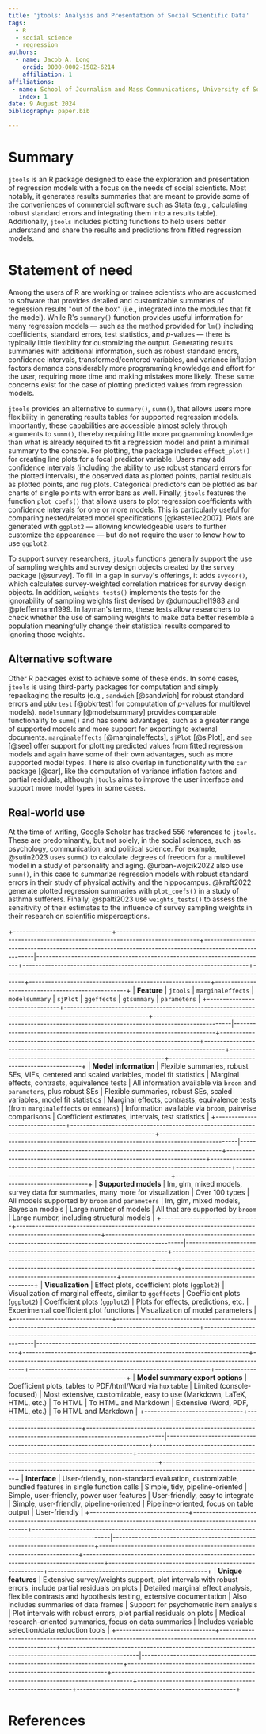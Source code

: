 ```yaml
---
title: 'jtools: Analysis and Presentation of Social Scientific Data'
tags:
  - R
  - social science
  - regression
authors:
  - name: Jacob A. Long
    orcid: 0000-0002-1582-6214
    affiliation: 1
affiliations:
 - name: School of Journalism and Mass Communications, University of South Carolina, USA
   index: 1
date: 9 August 2024
bibliography: paper.bib

---
```


# Summary

`jtools` is an R package designed to ease the exploration and
presentation of regression models with a focus on the needs of social scientists.
Most notably, it generates results summaries that are meant to provide some
of the conveniences of commercial software such as Stata (e.g., calculating
robust standard errors and integrating them into a results table).
Additionally, `jtools` includes plotting functions to help users better 
understand and share the results and predictions from fitted regression models.

# Statement of need

Among the users of R are working or trainee scientists who are accustomed to
software that provides detailed and customizable summaries of regression results
"out of the box" (i.e., integrated into the modules that fit the model). While
R's `summary()` function provides useful information for many regression 
models — such as the method provided for `lm()` including coefficients, 
standard errors, test statistics, and *p*-values — there is typically little
flexiblity for customizing the output. Generating results summaries with 
additional information, such as robust standard errors, confidence intervals,
transformed/centered variables, and variance inflation factors demands 
considerably more programming knowledge and effort for the user, requiring more
time and making mistakes more likely. These same concerns exist for the case of
plotting predicted values from regression models.

`jtools` provides an alternative to `summary()`, `summ()`, that allows users
more flexibility in generating results tables for supported regression models.
Importantly, these capabilities are accessible almost solely through
arguments to `summ()`, thereby requiring little more programming knowledge
than what is already required to fit a regression model and print a minimal 
summary to the console. For plotting, the package includes `effect_plot()`
for creating line plots for a focal predictor variable. Users may add 
confidence intervals (including the ability to use robust standard errors for
the plotted intervals), the observed data as plotted points, partial residuals
as plotted points, and rug plots. Categorical predictors can be plotted as 
bar charts of single points with error bars as well. Finally, `jtools` features
the function `plot_coefs()` that allows users to plot regression coefficients
with confidence intervals for one or more models. This is particularly useful
for comparing nested/related model specifications [@kastellec2007]. 
Plots are generated with 
`ggplot2` — allowing knowledgeable users to further customize the appearance —
but do not require the user to know how to use `ggplot2`.

To support survey researchers, `jtools` functions generally support the use of
sampling weights and survey design objects created by the `survey` package 
[@survey]. To fill in a gap in `survey`'s offerings, it adds `svycor()`, which
calculates survey-weighted correlation matrices for survey design objects. 
In addition, `weights_tests()` implements the tests for the ignorability of 
sampling weights first devised by @dumouchel1983 and @pfeffermann1999. 
In layman's terms, these tests allow researchers to check whether the use of
sampling weights to make data better resemble a population meaningfully change
their statistical results compared to ignoring those weights.

## Alternative software

Other R packages exist to achieve some of these ends. In some cases, `jtools`
is using third-party packages for computation and simply repackaging the results
(e.g., `sandwich` \[@sandwich\] for robust standard errors and `pbkrtest` 
\[@pbkrtest\] for computation of 
*p*-values for multilevel models). `modelsummary` [@modelsummary] provides 
comparable functionality to `summ()` and has some advantages, such as a 
greater range
of supported models and more support for exporting to external documents. 
`marginaleffects` [@marginaleffects], `sjPlot` [@sjPlot], and `see` [@see] 
offer support for plotting predicted 
values from fitted regression models and again have some of their own 
advantages, such as more supported model types. There is also overlap in 
functionality with the `car` package [@car], like the computation of variance 
inflation factors and partial residuals, although `jtools` aims to improve
the user interface and support more model types in some cases.

## Real-world use

At the time of writing, Google Scholar has tracked 556 references to `jtools`.
These are predominantly, but not solely, in the social sciences, such as 
psychology, communication, and political science. For example, @sutin2023 
uses `summ()` to calculate degrees of freedom for a multilevel model in a 
study of personality and aging. @urban-wojcik2022 also use `summ()`, in this
case to summarize regression models with robust standard errors in their study
of physical activity and the hippocampus. @kraft2022 generate plotted regression
summaries with `plot_coefs()` in a study of asthma sufferers.
Finally, @spalti2023 use `weights_tests()` to 
assess the sensitivity of their estimates to the influence of survey sampling
weights in their research on scientific misperceptions.

+-------------------------------+--------------------------------------------------------------------------------------------------------+------------------------------------------------------------------------------------------------------|------------------------------------------------------------------------+-----------------------------------------------------------------------+------------------------------------------------------------------------------------+---------------------------------------------------------+--------------------------------------------------+
| **Feature**                      | `jtools`                                                                                              | `marginaleffects`                                                                                 | `modelsummary`                                                       | `sjPlot`                                                             | `ggeffects`                                                                       | `gtsummary`                                            | `parameters`                                        |
+-------------------------------+--------------------------------------------------------------------------------------------------------+------------------------------------------------------------------------------------------------------|------------------------------------------------------------------------+-----------------------------------------------------------------------+------------------------------------------------------------------------------------+---------------------------------------------------------+--------------------------------------------------+
| **Model information**              | Flexible summaries, robust SEs, VIFs, centered and scaled variables, model fit statistics             | Marginal effects, contrasts, equivalence tests                                                    | All information available via `broom` and `parameters`, plus robust SEs | Flexible summaries, robust SEs, scaled variables, model fit statistics | Marginal effects, contrasts, equivalence tests (from `marginaleffects` or `emmeans`) | Information available via `broom`, pairwise comparisons  | Coefficient estimates, intervals, test statistics  |
+-------------------------------+--------------------------------------------------------------------------------------------------------+------------------------------------------------------------------------------------------------------|------------------------------------------------------------------------+-----------------------------------------------------------------------+------------------------------------------------------------------------------------+---------------------------------------------------------+--------------------------------------------------+
| **Supported models**               | lm, glm, mixed models, survey data for summaries, many more for visualization                         | Over 100 types                                                                                    | All models supported by `broom` and `parameters`                      | lm, glm, mixed models, Bayesian models                                      | Large number of models                                                             | All that are supported by `broom`                       | Large number, including structural models          |
+-------------------------------+--------------------------------------------------------------------------------------------------------+------------------------------------------------------------------------------------------------------|------------------------------------------------------------------------+-----------------------------------------------------------------------+------------------------------------------------------------------------------------+---------------------------------------------------------+--------------------------------------------------+
| **Visualization**                  | Effect plots, coefficient plots (`ggplot2`)                                                           | Visualization of marginal effects, similar to `ggeffects`                                         | Coefficient plots (`ggplot2`)                                         | Coefficient plots (`ggplot2`)                                        | Plots for effects, predictions, etc.                                                  | Experimental coefficient plot functions                  | Visualization of model parameters                 |
+-------------------------------+--------------------------------------------------------------------------------------------------------+------------------------------------------------------------------------------------------------------|------------------------------------------------------------------------+-----------------------------------------------------------------------+------------------------------------------------------------------------------------+---------------------------------------------------------+--------------------------------------------------+
| **Model summary export options**   | Coefficient plots, tables to PDF/html/Word via `huxtable`                                             | Limited (console-focused)                                                                         | Most extensive, customizable, easy to use (Markdown, LaTeX, HTML, etc.) | To HTML                                                            | To HTML and Markdown                                                                | Extensive (Word, PDF, HTML, etc.)                        | To HTML and Markdown                              |
+-------------------------------+--------------------------------------------------------------------------------------------------------+------------------------------------------------------------------------------------------------------|------------------------------------------------------------------------+-----------------------------------------------------------------------+------------------------------------------------------------------------------------+---------------------------------------------------------+--------------------------------------------------+
| **Interface**                      | User-friendly, non-standard evaluation, customizable, bundled features in single function calls       | Simple, tidy, pipeline-oriented                                                                   | Simple, user-friendly, power user features                            | User-friendly, easy to integrate                                     | Simple, user-friendly, pipeline-oriented                                              | Pipeline-oriented, focus on table output               | User-friendly                                     |
+-------------------------------+--------------------------------------------------------------------------------------------------------+------------------------------------------------------------------------------------------------------|------------------------------------------------------------------------+-----------------------------------------------------------------------+------------------------------------------------------------------------------------+---------------------------------------------------------+--------------------------------------------------+
| **Unique features**                | Extensive survey/weights support, plot intervals with robust errors, include partial residuals on plots | Detailed marginal effect analysis, flexible contrasts and hypothesis testing, extensive documentation | Also includes summaries of data frames                                | Support for psychometric item analysis                               | Plot intervals with robust errors, plot partial residuals on plots                  | Medical research-oriented summaries, focus on data summaries | Includes variable selection/data reduction tools  |
+-------------------------------+--------------------------------------------------------------------------------------------------------+------------------------------------------------------------------------------------------------------|------------------------------------------------------------------------+-----------------------------------------------------------------------+------------------------------------------------------------------------------------+---------------------------------------------------------+--------------------------------------------------+


# References
